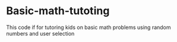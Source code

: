# Basic-math-tutoting
This code if for tutoring kids on basic math problems using random numbers and user selection
